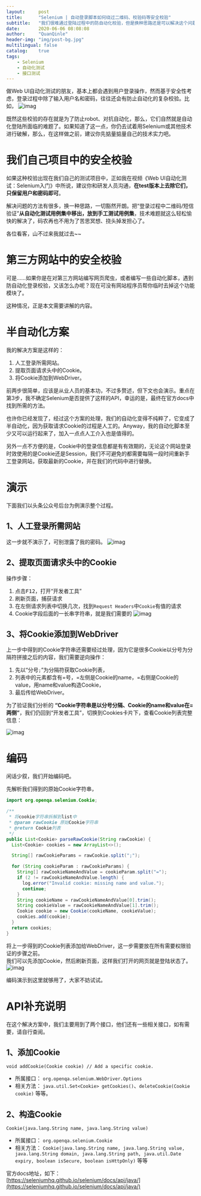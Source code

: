 ```yaml
---
layout:     post
title:      "Selenium | 自动登录脚本如何绕过二维码、校验码等安全校验"
subtitle:   "我们很难通过登陆过程中的防自动化校验，但是换种思路还是可以解决这个问题的！"
date:       2020-06-06 08:08:08
author:     "QuanQinle"
header-img: "img/post-bg.jpg"
multilingual: false
catalog:    true
tags:
    - Selenium
    - 自动化测试
    - 接口测试
---
```


做Web UI自动化测试的朋友，基本上都会遇到用户登录操作，然而基于安全性考虑，登录过程中除了输入用户名和密码，往往还会有防止自动化的复杂校验。比如，
![imag](/img/in-post/selenium-login-cookie/01.jpg)

既然这些校验的存在就是为了防止robot、对抗自动化，那么，它们自然就是自动化登陆所面临的难题了。如果知道了这一点，你仍去试着用Selenium或其他技术进行破解，那么，在这样做之前，建议你先掂量掂量自己的技术实力吧。

# 我们自己项目中的安全校验

如果这种校验出现在我们自己的测试项目中，正如我在视频《Web UI自动化测试：Selenium入门》中所说，建议你和研发人员沟通，**在test版本上去除它们，只保留用户和密码即可**。

解决问题的方法有很多，换一种思路，一切豁然开朗。把“登录过程中二维码/短信验证”**从自动化测试用例集中移出，放到手工测试用例集**，技术难题就这么轻松愉快的解决了，码农再也不用为了苦思冥想、挠头掉发担心了。

各位看客，山不过来我就过去~~

# 第三方网站中的安全校验

可是……如果你是在对第三方网站编写网页爬虫，或者编写一些自动化脚本，遇到防自动化登录校验，又该怎么办呢？现在可没有网站程序员帮你临时去掉这个功能模块了。

这种情况，正是本文需要讲解的内容。

# 半自动化方案

我的解决方案是这样的：
1. 人工登录所需网站。
2. 提取页面请求头中的Cookie。
3. 将Cookie添加到WebDriver。

前两步很简单，应该是从业人员的基本功，不过多赘述，但下文也会演示。重点在第3步，我不确定Selenium是否提供了这样的API，幸运的是，最终在官方docs中找到所需的方法。

也许你已经发现了，经过这个方案的处理，我们的自动化变得不纯粹了，它变成了半自动化，因为获取请求Cookie的过程是人工的。Anyway，我的自动化脚本至少又可以运行起来了，加入一点点人工介入也是值得的。

另外一点不方便的是，Cookie中的登录信息都是有有效期的，无论这个网站登录时效使用的是Cookie还是Session，我们不可避免的都需要每隔一段时间重新手工登录网站，获取最新的Cookie，并在我们的代码中进行替换。

# 演示

下面我们以头条公众号后台为例演示整个过程。

## 1、人工登录所需网站

这一步就不演示了，可别泄露了我的密码。
![imag](/img/in-post/selenium-login-cookie/02.jpg)

## 2、提取页面请求头中的Cookie

操作步骤：
1. 点击<kbd>F12</kbd>，打开“开发者工具”
2. 刷新页面，捕获请求
3. 在左侧请求列表中切换几次，找到`Request Headers`中`Cookie`有值的请求
4. Cookie字段后面的一长串字符串，就是我们需要的
![imag](/img/in-post/selenium-login-cookie/03.jpg)

## 3、将Cookie添加到WebDriver

上一步中得到的Cookie字符串还需要经过处理，因为它是很多Cookie以分号为分隔符拼接之后的内容，我们需要逆向操作：
1. 先以“分号`;`”为分隔符获取Cookie列表，
2. 列表中的元素都含有=号，=左侧是Cookie的name，=右侧是Cookie的value，用name和value构造Cookie，
3. 最后传给WebDriver。

为了验证我们分析的 **“Cookie字符串是以分号分隔、Cookie的name和value在=两侧”**，我们仍回到“开发者工具”，切换到Cookies卡片下，查看Cookie列表完整信息：

![imag](/img/in-post/selenium-login-cookie/04.jpg)

# 编码

闲话少叙，我们开始编码吧。

先解析我们得到的原始Cookie字符串，
```java
import org.openqa.selenium.Cookie;

/**
 * 将cookie字符串拆解到list中
 * @param rawCookie 原始Cookie字符串
 * @return Cookie列表
 */
public List<Cookie> parseRawCookie(String rawCookie) {
  List<Cookie> cookies = new ArrayList<>();

  String[] rawCookieParams = rawCookie.split(";");

  for (String cookieParam : rawCookieParams) {
    String[] rawCookieNameAndValue = cookieParam.split("=");
    if (2 != rawCookieNameAndValue.length) {
      log.error("Invalid cookie: missing name and value.");
      continue;
    }
    String cookieName = rawCookieNameAndValue[0].trim();
    String cookieValue = rawCookieNameAndValue[1].trim();
    Cookie cookie = new Cookie(cookieName, cookieValue);
    cookies.add(cookie);
  }
  return cookies;
}
```

将上一步得到的Cookie列表添加给WebDriver，这一步需要放在所有需要权限验证的步骤之前。  
我们可以先添加Cookie，然后刷新页面，这样我们打开的网页就是登陆状态了。
![imag](/img/in-post/selenium-login-cookie/06.png)

编码演示到这里就够用了，大家不妨试试。

# API补充说明

在这个解决方案中，我们主要用到了两个接口，他们还有一些相关接口，如有需要，请自行查阅。

## 1、添加Cookie

`void addCookie(Cookie cookie) // Add a specific cookie.`
+ 所属接口：
  `org.openqa.selenium.WebDriver.Options`
+ 相关方法：
  `java.util.Set<Cookie> getCookies()`、`deleteCookie(Cookie cookie)` 等等。

## 2、构造Cookie

`Cookie(java.lang.String name, java.lang.String value)`
+ 所属接口：
  `org.openqa.selenium.Cookie`
+ 相关方法：
  `Cookie(java.lang.String name, java.lang.String value, java.lang.String domain, java.lang.String path, java.util.Date expiry, boolean isSecure, boolean isHttpOnly)` 等等

官方docs地址，如下：
[https://seleniumhq.github.io/selenium/docs/api/java/](https://seleniumhq.github.io/selenium/docs/api/java/)
